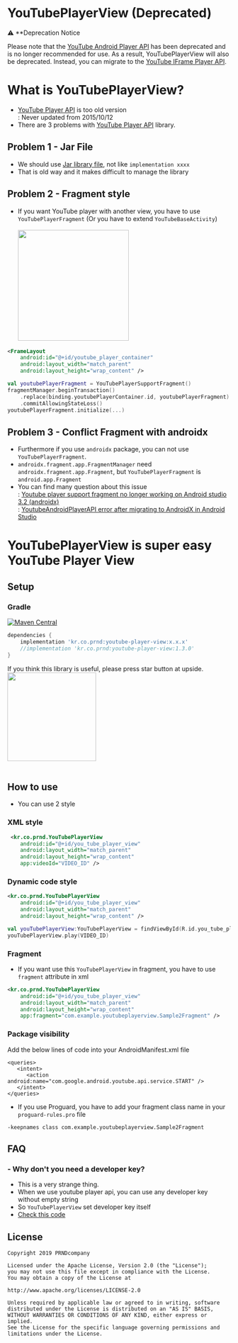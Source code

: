 # YouTubePlayerView (Deprecated)

⚠️ **Deprecation Notice

Please note that the [YouTube Android Player API](https://developers.google.com/youtube/android/player) has been deprecated and is no longer recommended for use. As a result, YouTubePlayerView will also be deprecated.
Instead, you can migrate to the [YouTube IFrame Player API](https://developers.google.com/youtube/iframe_api_reference).

# What is YouTubePlayerView?
- [YouTube Player API](https://developers.google.com/youtube/android/player/) is too old version
<br>: Never updated from 2015/10/12
- There are 3 problems with [YouTube Player API](https://developers.google.com/youtube/android/player/) library.

## Problem 1 - Jar File
- We should use [Jar library file](https://developers.google.com/youtube/android/player/downloads/YouTubeAndroidPlayerApi-1.2.2.zip), not like `implementation xxxx`
- That is old way and it makes difficult to manage the library

## Problem 2 - Fragment style
- If you want YouTube player with another view, you have to use `YouTubePlayerFragment`
(Or you have to extend `YouTubeBaseActivity`)
<br><br><img src="https://github.com/PRNDcompany/YouTubePlayerView/blob/master/arts/youtube_dialog.png" width="250"><br>
```xml
<FrameLayout
    android:id="@+id/youtube_player_container"
    android:layout_width="match_parent"
    android:layout_height="wrap_content" />
```
```kotlin
val youtubePlayerFragment = YouTubePlayerSupportFragment()
fragmentManager.beginTransaction()
    .replace(binding.youtubePlayerContainer.id, youtubePlayerFragment)
    .commitAllowingStateLoss()
youtubePlayerFragment.initialize(...)
```

## Problem 3 - Conflict Fragment with androidx
- Furthermore if you use `androidx` package, you can not use `YouTubePlayerFragment`.
- `androidx.fragment.app.FragmentManager` need `androidx.fragment.app.Fragment`, but `YouTubePlayerFragment` is `android.app.Fragment` 
- You can find many question about this issue
<br>: [Youtube player support fragment no longer working on Android studio 3.2 (androidx)](https://stackoverflow.com/questions/52577000/youtube-player-support-fragment-no-longer-working-on-android-studio-3-2-android)
<br>: [YoutubeAndroidPlayerAPI error after migrating to AndroidX in Android Studio](https://stackoverflow.com/questions/56798955/youtubeandroidplayerapi-error-after-migrating-to-androidx-in-android-studio)


# YouTubePlayerView is super easy YouTube Player View
        
## Setup
### Gradle
[![Maven Central](https://img.shields.io/maven-central/v/kr.co.prnd/youtube-player-view.svg?label=Maven%20Central)](https://search.maven.org/search?q=g:%22kr.co.prnd%22%20AND%20a:%youtube-player-view%22)
```gradle
dependencies {
    implementation 'kr.co.prnd:youtube-player-view:x.x.x'
    //implementation 'kr.co.prnd:youtube-player-view:1.3.0'    
}

```

If you think this library is useful, please press star button at upside. 
<br/>
<img src="https://phaser.io/content/news/2015/09/10000-stars.png" width="200">
<br/><br/>



## How to use
- You can use 2 style
### XML style
```xml
 <kr.co.prnd.YouTubePlayerView
    android:id="@+id/you_tube_player_view"
    android:layout_width="match_parent"
    android:layout_height="wrap_content"
    app:videoId="VIDEO_ID" />
```

### Dynamic code style
```xml
<kr.co.prnd.YouTubePlayerView
    android:id="@+id/you_tube_player_view"
    android:layout_width="match_parent"
    android:layout_height="wrap_content" />
```
```kotlin
val youTubePlayerView:YouTubePlayerView = findViewById(R.id.you_tube_player_fragment_view)
youTubePlayerView.play(VIDEO_ID)
```

### Fragment
- If you want use this `YouTubePlayerView` in fragment, you have to use `fragment` attribute in xml
```xml
<kr.co.prnd.YouTubePlayerView
    android:id="@+id/you_tube_player_view"
    android:layout_width="match_parent"
    android:layout_height="wrap_content"
    app:fragment="com.example.youtubeplayerview.Sample2Fragment" />
```

### Package visibility 
Add the below lines of code into your AndroidManifest.xml file
```
<queries>
   <intent>
      <action android:name="com.google.android.youtube.api.service.START" />
   </intent>
</queries>
```

- If you use Proguard, you have to add your fragment class name in your `proguard-rules.pro` file
```
-keepnames class com.example.youtubeplayerview.Sample2Fragment
```


## FAQ
### - Why don't you need a developer key?
- This is a very strange thing.
- When we use youtube player api, you can use any developer key without empty string
- So `YouTubePlayerView` set developer key itself
- [Check this code](https://github.com/PRNDcompany/YouTubePlayerView/blob/722a2451a5de5b7f9cd5944834f6fc3c77374ea8/youtube-player-view/src/main/java/kr/co/prnd/YouTubePlayerView.kt#L42)


## License 
 ```code
Copyright 2019 PRNDcompany

Licensed under the Apache License, Version 2.0 (the "License");
you may not use this file except in compliance with the License.
You may obtain a copy of the License at

http://www.apache.org/licenses/LICENSE-2.0

Unless required by applicable law or agreed to in writing, software
distributed under the License is distributed on an "AS IS" BASIS,
WITHOUT WARRANTIES OR CONDITIONS OF ANY KIND, either express or implied.
See the License for the specific language governing permissions and
limitations under the License.
```
